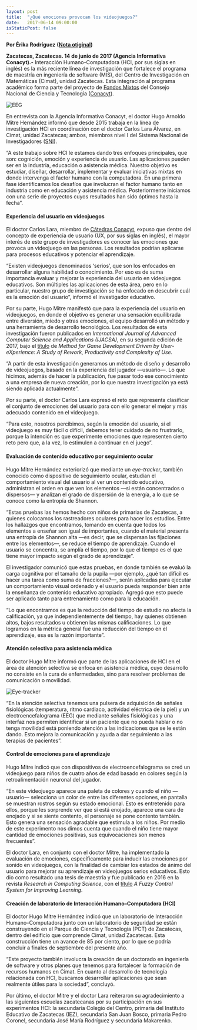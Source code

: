 ```yaml
---
layout: post
title:  "¿Qué emociones provocan los videojuegos?"
date:   2017-06-14 09:00:00
isStaticPost: false
---
```

**Por Érika Rodríguez**
**([Nota otiginal](http://conacytprensa.mx/index.php/tecnologia/tic/15369-que-emociones-provocan-videojuegos))**

**Zacatecas, Zacatecas. 14 de junio de 2017 (Agencia Informativa Conacyt).-** Interacción Humano-Computadora (HCI, por sus siglas en inglés) es la más reciente línea de investigación que fortalece el programa de maestría en ingeniería de software (MIS), del Centro de Investigación en Matemáticas (Cimat), unidad Zacatecas. Esta integración al programa académico forma parte del proyecto de [Fondos Mixtos](https://www.conacyt.gob.mx/) del Consejo Nacional de Ciencia y Tecnología ([Conacyt](https://www.conacyt.gob.mx/)).

![EEG](http://conacytprensa.mx/images/tecnologia/tics/1-HEAD_videojuegos1406.jpg)

En entrevista con la Agencia Informativa Conacyt, el doctor Hugo Arnoldo Mitre Hernández informó que desde 2015 trabaja en la línea de investigación HCI en coordinación con el doctor Carlos Lara Álvarez, en Cimat, unidad Zacatecas; ambos, miembros nivel I del Sistema Nacional de Investigadores ([SNI](https://www.conacyt.gob.mx/index.php/el-conacyt/sistema-nacional-de-investigadores)).

“A este trabajo sobre HCI le estamos dando tres enfoques principales, que son: cognición, emoción y experiencia de usuario. Las aplicaciones pueden ser en la industria, educación o asistencia médica. Nuestro objetivo es estudiar, diseñar, desarrollar, implementar y evaluar iniciativas mixtas en donde intervenga el factor humano con la computadora. En una primera fase identificamos los desafíos que involucran el factor humano tanto en industria como en educación y asistencia médica. Posteriormente iniciamos con una serie de proyectos cuyos resultados han sido óptimos hasta la fecha”.

#### Experiencia del usuario en videojuegos

El doctor Carlos Lara, miembro de [Cátedras Conacyt](https://www.conacyt.gob.mx/index.php/el-conacyt/desarrollo-cientifico/catedrasconacyt), expuso que dentro del concepto de experiencia de usuario (UX, por sus siglas en inglés), el mayor interés de este grupo de investigadores es conocer las emociones que provoca un videojuego en las personas. Los resultados podrían aplicarse para procesos educativos y potenciar el aprendizaje.

“Existen videojuegos denominados ‘serios’, que son los enfocados en desarrollar alguna habilidad o conocimiento. Por eso es de suma importancia evaluar y mejorar la experiencia del usuario en videojuegos educativos. Son múltiples las aplicaciones de esta área, pero en lo particular, nuestro grupo de investigación se ha enfocado en descubrir cuál es la emoción del usuario”, informó el investigador educativo.

Por su parte, Hugo Mitre manifestó que para la experiencia del usuario en videojuegos, en donde el objetivo es generar una sensación equilibrada entre diversión, miedo y otras emociones, el equipo desarrolló un método y una herramienta de desarrollo tecnológico. Los resultados de esta investigación fueron publicados en *International Journal of Advanced Computer Science and Applications (IJACSA)*, en su segunda edición de 2017, bajo el [título](http://thesai.org/Downloads/Volume8No2/Paper_50-Method_for_Game_Development_Driven.pdf) de *Method for Game Development Driven by User-eXperience: A Study of Rework, Productivity and Complexity of Use.*

“A partir de esta investigación generamos un método de diseño y desarrollo de videojuegos, basado en la experiencia del jugador —usuario—. Lo que hicimos, además de hacer la publicación, fue pasar todo ese conocimiento a una empresa de nueva creación, por lo que nuestra investigación ya está siendo aplicada actualmente”.

Por su parte, el doctor Carlos Lara expresó el reto que representa clasificar el conjunto de emociones del usuario para con ello generar el mejor y más adecuado contenido en el videojuego.

“Para esto, nosotros percibimos, según la emoción del usuario, si el videojuego es muy fácil o difícil, debemos tener cuidado de no frustrarlo, porque la intención es que experimente emociones que representen cierto reto pero que, a la vez, lo estimulen a continuar en el juego”.

#### Evaluación de contenido educativo por seguimiento ocular

Hugo Mitre Hernández exteriorizó que mediante un *eye-tracker*, también conocido como dispositivo de seguimiento ocular, estudian el comportamiento visual del usuario al ver un contenido educativo, administran el orden en que ven los elementos —si están concentrados o dispersos— y analizan el grado de dispersión de la energía, a lo que se conoce como la entropía de Shannon.

“Estas pruebas las hemos hecho con niños de primarias de Zacatecas, a quienes colocamos los rastreadores oculares para hacer los estudios. Entre los hallazgos que encontramos, tomando en cuenta que todos los elementos a enseñar son igual de importantes, cuando el material presenta una entropía de Shannon alta —es decir, que se dispersan las fijaciones entre los elementos—, se reduce el tiempo de aprendizaje. Cuando el usuario se concentra, se amplía el tiempo, por lo que el tiempo es el que tiene mayor impacto según el grado de aprendizaje”.

El investigador comunicó que estas pruebas, en donde también se evaluó la carga cognitiva por el tamaño de la pupila —por ejemplo, ¿qué tan difícil es hacer una tarea como suma de fracciones?—, serán aplicadas para ejecutar un comportamiento visual ordenado y el usuario pueda responder bien ante la enseñanza de contenido educativo apropiado. Agregó que esto puede ser aplicado tanto para entrenamiento como para la educación.

“Lo que encontramos es que la reducción del tiempo de estudio no afecta la calificación, ya que independientemente del tiempo, hay quienes obtienen altos, bajos resultados u obtienen las mismas calificaciones. Lo que logramos en la métrica general fue una reducción del tiempo en el aprendizaje, esa es la razón importante”.

#### Atención selectiva para asistencia médica

El doctor Hugo Mitre informó que parte de las aplicaciones de HCI en el área de atención selectiva se enfoca en asistencia médica, cuyo desarrollo no consiste en la cura de enfermedades, sino para resolver problemas de comunicación o movilidad.

![Eye-tracker](http://conacytprensa.mx/images/tecnologia/tics/1-dispositivo1406.jpg)

“En la atención selectiva tenemos una pulsera de adquisición de señales fisiológicas (temperatura, ritmo cardiaco, actividad eléctrica de la piel)  y un electroencefalograma (EEG) que mediante señales fisiológicas y una interfaz nos permiten identificar si un paciente que no pueda hablar o no tenga movilidad está poniendo atención a las indicaciones que se le están dando. Esto mejora la comunicación y ayuda a dar seguimiento a las terapias de pacientes”.

#### Control de emociones para el aprendizaje

Hugo Mitre indicó que con dispositivos de electroencefalograma se creó un videojuego para niños de cuatro años de edad basado en colores según la retroalimentación neuronal del jugador.

“En este videojuego aparece una paleta de colores y cuando el niño —usuario— selecciona un color de entre las diferentes opciones, en pantalla se muestran rostros según su estado emocional. Esto es entretenido para ellos, porque les sorprende ver que si está enojado, aparece una cara de enojado y si se siente contento, el personaje se pone contento también. Esto genera una sensación agradable que estimula a los niños. Por medio de este experimento nos dimos cuenta que cuando el niño tiene mayor cantidad de emociones positivas, sus equivocaciones son menos frecuentes”.

El doctor Lara, en conjunto con el doctor Mitre, ha implementado la evaluación de emociones, específicamente para inducir las emociones por sonido en videojuegos, con la finalidad de cambiar los estados de ánimo del usuario para mejorar su aprendizaje en videojuegos serios educativos. Esto dio como resultado una tesis de maestría y fue publicado en 2016 en la revista *Research in Computing Science*, con el [título](http://www.rcs.cic.ipn.mx/rcs/2016_129/A%20Fuzzy%20Control%20System%20for%20Improving%20Learning.pdf) *A Fuzzy Control System for Improving Learning*.

#### Creación de laboratorio de Interacción Humano–Computadora (HCI)

El doctor Hugo Mitre Hernández indicó que un laboratorio de Interacción Humano–Computadora junto con un laboratorio de seguridad se están construyendo en el Parque de Ciencia y Tecnología (PCT) de Zacatecas, dentro del edificio que comprende Cimat, unidad Zacatecas. Esta construcción tiene un avance de 85 por ciento, por lo que se podría concluir a finales de septiembre del presente año.

“Este proyecto también involucra la creación de un doctorado en ingeniería de software y otros planes que tenemos para fortalecer la formación de recursos humanos en Cimat. En cuanto al desarrollo de tecnología relacionada con HCI, buscamos desarrollar aplicaciones que sean realmente útiles para la sociedad”, concluyó.

Por último, el doctor Mitre y el doctor Lara reiteraron su agradecimiento a las siguientes escuelas zacatecanas por su participación en sus experimentos HCI: la secundaria Colegio del Centro, primaria del Instituto Educativo de Zacatecas (IEZ), secundaria San Juan Bosco, primaria Pedro Coronel, secundaria José María Rodríguez y secundaria Makarenko.
